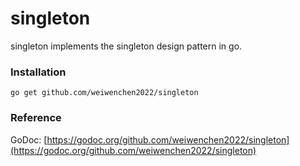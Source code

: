 # singleton

singleton implements the singleton design pattern in go.

### Installation

`go get github.com/weiwenchen2022/singleton`

### Reference
GoDoc: [https://godoc.org/github.com/weiwenchen2022/singleton](https://godoc.org/github.com/weiwenchen2022/singleton)
